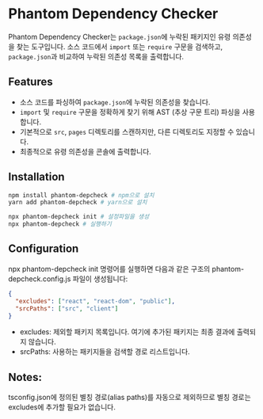 # Phantom Dependency Checker
Phantom Dependency Checker는 `package.json`에 누락된 패키지인 유령 의존성을 찾는 도구입니다.
소스 코드에서 `import` 또는 `require` 구문을 검색하고, `package.json`과 비교하여 누락된 의존성 목록을 출력합니다.

## Features
- 소스 코드를 파싱하여 `package.json`에 누락된 의존성을 찾습니다.
- `import` 및 `require` 구문을 정확하게 찾기 위해 AST (추상 구문 트리) 파싱을 사용합니다.
- 기본적으로 `src`, `pages` 디렉토리를 스캔하지만, 다른 디렉토리도 지정할 수 있습니다.
- 최종적으로 유령 의존성을 콘솔에 출력합니다.
## Installation
```bash
npm install phantom-depcheck # npm으로 설치
yarn add phantom-depcheck # yarn으로 설치

npx phantom-depcheck init # 설정파일을 생성
npx phantom-depcheck # 실행하기
```

## Configuration

npx phantom-depcheck init 명령어를 실행하면 다음과 같은 구조의 phantom-depcheck.config.js 파일이 생성됩니다:

```json
{
  "excludes": ["react", "react-dom", "public"],
  "srcPaths": ["src", "client"]
}
```

- excludes: 제외할 패키지 목록입니다. 여기에 추가된 패키지는 최종 결과에 출력되지 않습니다.
- srcPaths: 사용하는 패키지들을 검색할 경로 리스트입니다.

## Notes:
tsconfig.json에 정의된 별칭 경로(alias paths)를 자동으로 제외하므로
별칭 경로는 excludes에 추가할 필요가 없습니다.
